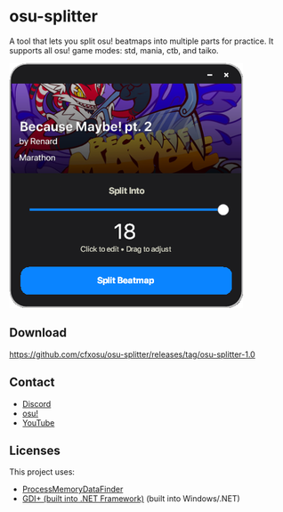# osu-splitter

A tool that lets you split osu! beatmaps into multiple parts for practice. It supports all osu! game modes: std, mania, ctb, and taiko.

![osu! Beatmap Splitter](screenshots/osu-splitter.png)

## Download

https://github.com/cfxosu/osu-splitter/releases/tag/osu-splitter-1.0

## Contact

- [Discord](https://discord.gg/bT7hySK2te)  
- [osu!](https://osu.ppy.sh/users/15903077)
- [YouTube](http://www.youtube.com/@cfxosu)

## Licenses

This project uses:

- [ProcessMemoryDataFinder](https://github.com/Piotrekol/ProcessMemoryDataFinder/tree/master)
- [GDI+ (built into .NET Framework)](https://learn.microsoft.com/en-us/windows/win32/gdiplus/) (built into Windows/.NET)
